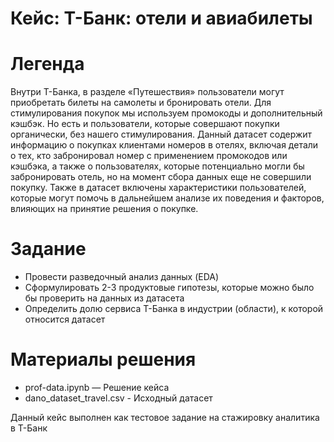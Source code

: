 # Кейс: Т-Банк: отели и авиабилеты

# Легенда
Внутри Т-Банка, в разделе «Путешествия» пользователи могут приобретать билеты
на самолеты и бронировать отели. Для стимулирования покупок мы используем
промокоды и дополнительный кэшбэк. Но есть и пользователи, которые совершают
покупки органически, без нашего стимулирования. Данный датасет содержит
информацию о покупках клиентами номеров в отелях, включая детали о тех, кто
забронировал номер с применением промокодов или кэшбэка, а также о пользователях,
которые потенциально могли бы забронировать отель, но на момент сбора данных
еще не совершили покупку. Также в датасет включены характеристики пользователей,
которые могут помочь в дальнейшем анализе их поведения и факторов, влияющих
на принятие решения о покупке.

# Задание 
- Провести разведочный анализ данных (EDA)
- Сформулировать 2-3 продуктовые гипотезы, которые можно было бы проверить на данных из датасета
- Определить долю сервиса Т-Банка в индустрии (области), к которой относится датасет

# Материалы решения
- prof-data.ipynb — Решение кейса
- dano_dataset_travel.csv - Исходный датасет

Данный кейс выполнен как тестовое задание на стажировку аналитика в Т-Банк

